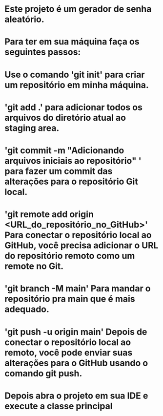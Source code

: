 # Este projeto é um gerador de senha aleatório.

# Para ter em sua máquina faça os seguintes passos:
# Use o comando 'git init' para criar um repositório em minha máquina.
# 'git add .' para adicionar todos os arquivos do diretório atual ao staging area.
# 'git commit -m "Adicionando arquivos iniciais ao repositório" ' para fazer um commit das alterações para o repositório Git local.
# 'git remote add origin <URL_do_repositório_no_GitHub>' Para conectar o repositório local ao GitHub, você precisa adicionar o URL do repositório remoto como um remote no Git.
# 'git branch -M main' Para mandar o repositório pra main que é mais adequado.
# 'git push -u origin main' Depois de conectar o repositório local ao remoto, você pode enviar suas alterações para o GitHub usando o comando git push.


# Depois abra o projeto em sua IDE e execute a classe principal
